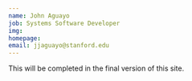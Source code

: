 ```yaml
---
name: John Aguayo
job: Systems Software Developer
img:
homepage:
email: jjaguayo@stanford.edu
---
```


This will be completed in the final version of this site.
